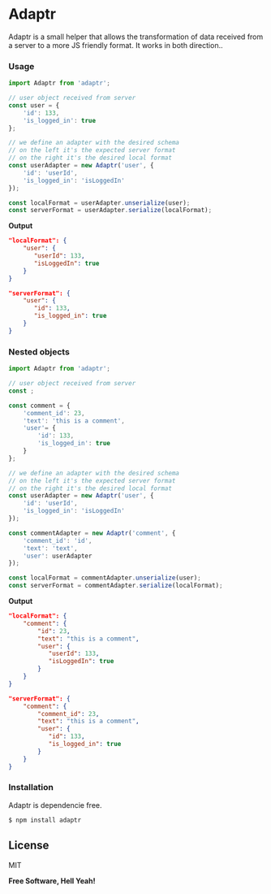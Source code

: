 # Adaptr

Adaptr is a small helper that allows the transformation of data received from a server to a more JS friendly format. It works in both direction..

### Usage

```js
import Adaptr from 'adaptr';

// user object received from server
const user = {
    'id': 133,
    'is_logged_in': true
};

// we define an adapter with the desired schema
// on the left it's the expected server format
// on the right it's the desired local format
const userAdapter = new Adaptr('user', {
    'id': 'userId',
    'is_logged_in': 'isLoggedIn'
});

const localFormat = userAdapter.unserialize(user);
const serverFormat = userAdapter.serialize(localFormat);
```
**Output**
```json
"localFormat": {
    "user": {
       "userId": 133,
       "isLoggedIn": true
    }
}

"serverFormat": {
    "user": {
       "id": 133,
       "is_logged_in": true
    }
}
```

### Nested objects

```js
import Adaptr from 'adaptr';

// user object received from server
const ;

const comment = {
    'comment_id': 23,
    'text': 'this is a comment',
    'user'= {
        'id': 133,
        'is_logged_in': true
    }
};

// we define an adapter with the desired schema
// on the left it's the expected server format
// on the right it's the desired local format
const userAdapter = new Adaptr('user', {
    'id': 'userId',
    'is_logged_in': 'isLoggedIn'
});

const commentAdapter = new Adaptr('comment', {
    'comment_id': 'id',
    'text': 'text',
    'user': userAdapter
});

const localFormat = commentAdapter.unserialize(user);
const serverFormat = commentAdapter.serialize(localFormat);
```
**Output**
```json
"localFormat": {
    "comment": {
        "id": 23,
        "text": "this is a comment",
        "user": {
           "userId": 133,
           "isLoggedIn": true
        }
    }
}

"serverFormat": {
    "comment": {
        "comment_id": 23,
        "text": "this is a comment",
        "user": {
           "id": 133,
           "is_logged_in": true
        }
    }
}
```

### Installation

Adaptr is dependencie free.
```sh
$ npm install adaptr
```

License
----

MIT


**Free Software, Hell Yeah!**

